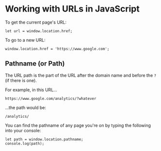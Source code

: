 # Working with URLs in JavaScript

To get the current page's URL:

```
let url = window.location.href;
```

To go to a new URL:

```
window.location.href = 'https://www.google.com';
```


## Pathname (or Path)

The URL path is the part of the URL after the domain name and before the `?` (if there is one).

For example, in this URL...

```
https://www.google.com/analytics/?whatever
```

...the path would be:

```
/analytics/
```

You can find the pathname of any page you're on by typing the following into your console:

```
let path = window.location.pathname;
console.log(path);
```